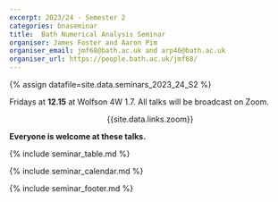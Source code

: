 ```yaml
---
excerpt: 2023/24 - Semester 2
categories: bnaseminar
title:  Bath Numerical Analysis Seminar
organiser: James Foster and Aaron Pim
organiser_email: jmf68@bath.ac.uk and arp46@bath.ac.uk
organiser_url: https://people.bath.ac.uk/jmf68/
---
```

{% assign datafile=site.data.seminars_2023_24_S2 %}

<p> Fridays at <b>12.15</b> at Wolfson 4W 1.7. All talks will be broadcast on Zoom. <br>
    <center>{{site.data.links.zoom}}</center>  </p>
  
<p> <b> Everyone is welcome at these talks. </b> </p>

{% include seminar_table.md %}

{% include seminar_calendar.md %}    

{% include seminar_footer.md %}